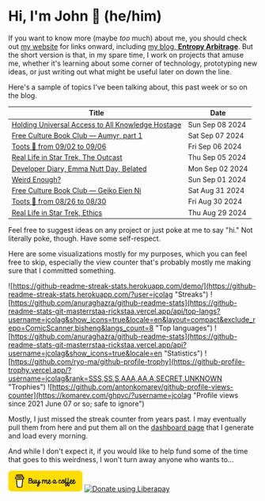 # Hi, I'm John 👋 (he/him)

If you want to know more (maybe *too* much) about me, you should check out [my website](https://john.colagioia.net/) for links onward, including [my blog, **Entropy Arbitrage**](https://john.colagioia.net/blog).  But the short version is that, in my spare time, I work on projects that amuse me, whether it's learning about some corner of technology, prototyping new ideas, or just writing out what might be useful later on down the line.

Here's a sample of topics I've been talking about, this past week or so on the blog.

|Title|Date|
|-----|-------|
|[Holding Universal Access to All Knowledge Hostage](https://john.colagioia.net/blog/2024/09/08/internet-archive.html)|Sun Sep 08 2024|
|[Free Culture Book Club — Aumyr, part 1](https://john.colagioia.net/blog/2024/09/07/aumyr-1.html)|Sat Sep 07 2024|
|[Toots 🦣 from 09/02 to 09/06](https://john.colagioia.net/blog/2024/09/06/week.html)|Fri Sep 06 2024|
|[Real Life in Star Trek, The Outcast](https://john.colagioia.net/blog/2024/09/05/outcast.html)|Thu Sep 05 2024|
|[Developer Diary, Emma Nutt Day, Belated](https://john.colagioia.net/blog/2024/09/02/emma-nutt.html)|Mon Sep 02 2024|
|[Weird Enough?](https://john.colagioia.net/blog/2024/09/01/weird.html)|Sun Sep 01 2024|
|[Free Culture Book Club — Geiko Eien Ni](https://john.colagioia.net/blog/2024/08/31/geiko-eien-ni.html)|Sat Aug 31 2024|
|[Toots 🦣 from 08/26 to 08/30](https://john.colagioia.net/blog/2024/08/30/week.html)|Fri Aug 30 2024|
|[Real Life in Star Trek, Ethics](https://john.colagioia.net/blog/2024/08/29/ethics.html)|Thu Aug 29 2024|

Feel free to suggest ideas on any project or just poke at me to say "hi." Not literally poke, though. Have some self-respect.

Here are some visualizations mostly for my purposes, which you can feel free to skip, especially the view counter that's probably mostly me making sure that I committed something.

![https://github-readme-streak-stats.herokuapp.com/demo/](https://github-readme-streak-stats.herokuapp.com/?user=jcolag "Streaks")
![https://github.com/anuraghazra/github-readme-stats](https://github-readme-stats-git-masterrstaa-rickstaa.vercel.app/api/top-langs?username=jcolag&show_icons=true&locale=en&layout=compact&exclude_repo=ComicScanner,bisheng&langs_count=8 "Top languages")
![https://github.com/anuraghazra/github-readme-stats](https://github-readme-stats-git-masterrstaa-rickstaa.vercel.app/api?username=jcolag&show_icons=true&locale=en "Statistics")
![https://github.com/ryo-ma/github-profile-trophy](https://github-profile-trophy.vercel.app/?username=jcolag&rank=SSS,SS,S,AAA,AA,A,SECRET,UNKNOWN "Trophies")
![https://github.com/antonkomarev/github-profile-views-counter](https://komarev.com/ghpvc/?username=jcolag "Profile views since 2021 June 07 or so; safe to ignore")

Mostly, I just missed the streak counter from years past.  I may eventually pull them from here and put them all on the [dashboard page](https://github.com/jcolag/dash) that I generate and load every morning.

And while I don't expect it, if you would like to help fund some of the time that goes to this weirdness, I won't turn away anyone who wants to...

[<img src="images/default-yellow.png" alt="Buy Me a Coffee" width="150px"/>](https://www.buymeacoffee.com/jcolag)
<a href="https://liberapay.com/jcolag/donate"><img alt="Donate using Liberapay" src="https://liberapay.com/assets/widgets/donate.svg"></a>
